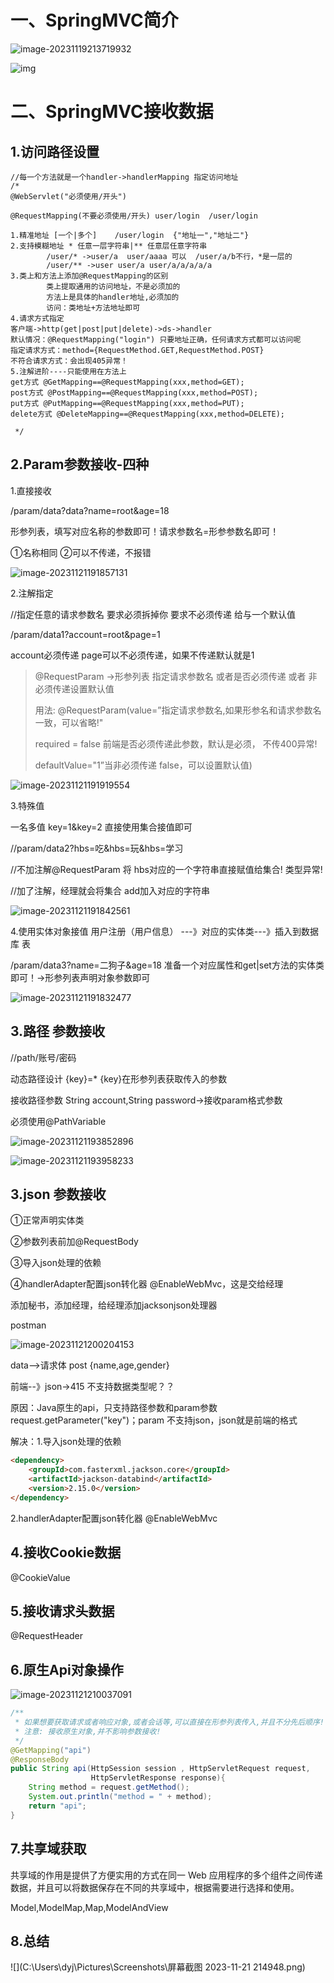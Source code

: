 # 一、SpringMVC简介

![image-20231119213719932](C:\Users\dyj\AppData\Roaming\Typora\typora-user-images\image-20231119213719932.png)

![img](https://secure2.wostatic.cn/static/no1PDXU3JX5K4cecSAx5oL/image.png?auth_key=1700400839-bsUapGSSd9UmXxuYXeHWsj-0-95951838db3dc12abf02d007c9c8c40d&image_process=resize,w_1053&file_size=110526)

# 二、SpringMVC接收数据

## 1.访问路径设置

```
//每一个方法就是一个handler->handlerMapping 指定访问地址
/*
@WebServlet("必须使用/开头")

@RequestMapping(不要必须使用/开头) user/login  /user/login

1.精准地址 [一个|多个]    /user/login  {"地址一","地址二"}
2.支持模糊地址 * 任意一层字符串|** 任意层任意字符串
        /user/* ->user/a  user/aaaa 可以  /user/a/b不行，*是一层的
        /user/** ->user user/a user/a/a/a/a/a
3.类上和方法上添加@RequestMapping的区别
        类上提取通用的访问地址，不是必须加的
        方法上是具体的handler地址,必须加的
        访问：类地址+方法地址即可
4.请求方式指定
客户端->http(get|post|put|delete)->ds->handler
默认情况：@RequestMapping("login") 只要地址正确，任何请求方式都可以访问呢
指定请求方式：method={RequestMethod.GET,RequestMethod.POST}
不符合请求方式：会出现405异常！
5.注解进阶----只能使用在方法上
get方式 @GetMapping==@RequestMapping(xxx,method=GET);
post方式 @PostMapping==@RequestMapping(xxx,method=POST);
put方式 @PutMapping==@RequestMapping(xxx,method=PUT);
delete方式 @DeleteMapping==@RequestMapping(xxx,method=DELETE);

 */
```

## 2.Param参数接收-四种

1.直接接收

/param/data?data?name=root&age=18

形参列表，填写对应名称的参数即可！请求参数名=形参参数名即可！

①名称相同 ②可以不传递，不报错

![image-20231121191857131](C:\Users\dyj\AppData\Roaming\Typora\typora-user-images\image-20231121191857131.png)

2.注解指定

//指定任意的请求参数名 要求必须拆掉你  要求不必须传递 给与一个默认值

/param/data1?account=root&page=1

account必须传递 page可以不必须传递，如果不传递默认就是1

> @RequestParam ->形参列表 指定请求参数名 或者是否必须传递 或者 非必须传递设置默认值
>
> 用法: @RequestParam(value=”指定请求参数名,如果形参名和请求参数名一致，可以省略!"
>
> required = false 前端是否必须传递此参数，默认是必须， 不传400异常!
>
> defaultValue="1”当非必须传递 false，可以设置默认值)

![image-20231121191919554](C:\Users\dyj\AppData\Roaming\Typora\typora-user-images\image-20231121191919554.png)

3.特殊值

一名多值 key=1&key=2 直接使用集合接值即可

//param/data2?hbs=吃&hbs=玩&hbs=学习

//不加注解@RequestParam 将 hbs对应的一个字符串直接赋值给集合! 类型异常!

//加了注解，经理就会将集合 add加入对应的字符串

![image-20231121191842561](C:\Users\dyj\AppData\Roaming\Typora\typora-user-images\image-20231121191842561.png)

4.使用实体对象接值 用户注册（用户信息）  ---》对应的实体类---》插入到数据库 表

/param/data3?name=二狗子&age=18 准备一个对应属性和get|set方法的实体类即可！->形参列表声明对象参数即可

![image-20231121191832477](C:\Users\dyj\AppData\Roaming\Typora\typora-user-images\image-20231121191832477.png)

## 3.路径 参数接收

//path/账号/密码

动态路径设计 {key}=*   {key}在形参列表获取传入的参数

接收路径参数 String account,String password->接收param格式参数

必须使用@PathVariable

![image-20231121193852896](C:\Users\dyj\AppData\Roaming\Typora\typora-user-images\image-20231121193852896.png)

 ![image-20231121193958233](C:\Users\dyj\AppData\Roaming\Typora\typora-user-images\image-20231121193958233.png) 

## 3.json 参数接收

①正常声明实体类

②参数列表前加@RequestBody

③导入json处理的依赖

④handlerAdapter配置json转化器 @EnableWebMvc，这是交给经理

添加秘书，添加经理，给经理添加jacksonjson处理器

postman

![image-20231121200204153](C:\Users\dyj\AppData\Roaming\Typora\typora-user-images\image-20231121200204153.png)

data-->请求体 post {name,age,gender}

前端--》json->415 不支持数据类型呢？？

原因：Java原生的api，只支持路径参数和param参数 request.getParameter("key")；param   不支持json，json就是前端的格式

解决：1.导入json处理的依赖

```html
<dependency>
    <groupId>com.fasterxml.jackson.core</groupId>
    <artifactId>jackson-databind</artifactId>
    <version>2.15.0</version>
</dependency>
```

2.handlerAdapter配置json转化器 @EnableWebMvc

## 4.接收Cookie数据

@CookieValue

## 5.接收请求头数据

@RequestHeader

## 6.原生Api对象操作

![image-20231121210037091](C:\Users\dyj\AppData\Roaming\Typora\typora-user-images\image-20231121210037091.png)

```java
/**
 * 如果想要获取请求或者响应对象,或者会话等,可以直接在形参列表传入,并且不分先后顺序!
 * 注意: 接收原生对象,并不影响参数接收!
 */
@GetMapping("api")
@ResponseBody
public String api(HttpSession session , HttpServletRequest request,
                  HttpServletResponse response){
    String method = request.getMethod();
    System.out.println("method = " + method);
    return "api";
}
```

## 7.共享域获取

共享域的作用是提供了方便实用的方式在同一 Web 应用程序的多个组件之间传递数据，并且可以将数据保存在不同的共享域中，根据需要进行选择和使用。

Model,ModelMap,Map,ModelAndView

## 8.总结

![](C:\Users\dyj\Pictures\Screenshots\屏幕截图 2023-11-21 214948.png)